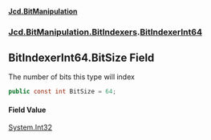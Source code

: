 ﻿#### [Jcd.BitManipulation](index.md 'index')

### [Jcd.BitManipulation.BitIndexers](Jcd.BitManipulation.BitIndexers.md 'Jcd.BitManipulation.BitIndexers').[BitIndexerInt64](Jcd.BitManipulation.BitIndexers.BitIndexerInt64.md 'Jcd.BitManipulation.BitIndexers.BitIndexerInt64')

## BitIndexerInt64.BitSize Field

The number of bits this type will index

```csharp
public const int BitSize = 64;
```

#### Field Value

[System.Int32](https://docs.microsoft.com/en-us/dotnet/api/System.Int32 'System.Int32')